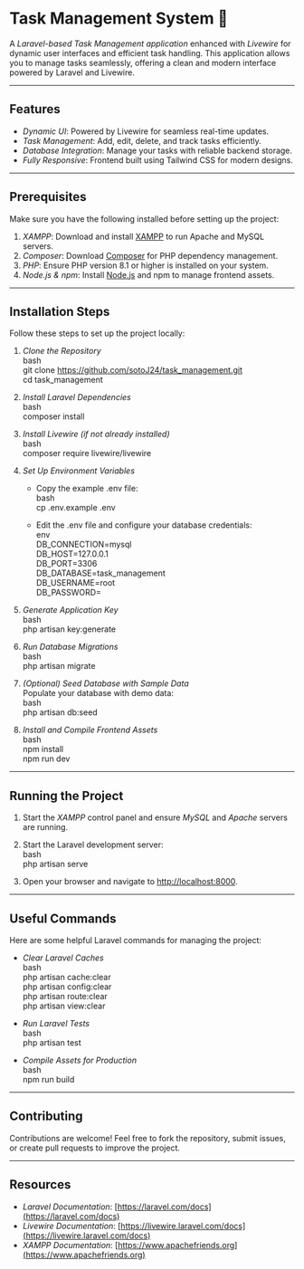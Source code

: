 # Task Management System 📌  

A *Laravel-based Task Management application* enhanced with *Livewire* for dynamic user interfaces and efficient task handling. This application allows you to manage tasks seamlessly, offering a clean and modern interface powered by Laravel and Livewire.  

---

## Features  

- *Dynamic UI*: Powered by Livewire for seamless real-time updates.  
- *Task Management*: Add, edit, delete, and track tasks efficiently.  
- *Database Integration*: Manage your tasks with reliable backend storage.  
- *Fully Responsive*: Frontend built using Tailwind CSS for modern designs.  

---

## Prerequisites  

Make sure you have the following installed before setting up the project:  

1. *XAMPP*: Download and install [XAMPP](https://www.apachefriends.org/download.html) to run Apache and MySQL servers.  
2. *Composer*: Download [Composer](https://getcomposer.org/download/) for PHP dependency management.  
3. *PHP*: Ensure PHP version 8.1 or higher is installed on your system.  
4. *Node.js & npm*: Install [Node.js](https://nodejs.org/) and npm to manage frontend assets.  

---

## Installation Steps  

Follow these steps to set up the project locally:  

1. *Clone the Repository*  
   bash  
   git clone https://github.com/sotoJ24/task_management.git  
   cd task_management  
     

2. *Install Laravel Dependencies*  
   bash  
   composer install  
     

3. *Install Livewire (if not already installed)*  
   bash  
   composer require livewire/livewire  
     

4. *Set Up Environment Variables*  
   - Copy the example .env file:  
     bash  
     cp .env.example .env  
       
   - Edit the .env file and configure your database credentials:  
     env  
     DB_CONNECTION=mysql  
     DB_HOST=127.0.0.1  
     DB_PORT=3306  
     DB_DATABASE=task_management  
     DB_USERNAME=root  
     DB_PASSWORD=<your-password>  
       

5. *Generate Application Key*  
   bash  
   php artisan key:generate  
     

6. *Run Database Migrations*  
   bash  
   php artisan migrate  
     

7. *(Optional) Seed Database with Sample Data*  
   Populate your database with demo data:  
   bash  
   php artisan db:seed  
     

8. *Install and Compile Frontend Assets*  
   bash  
   npm install  
   npm run dev  
     

---

## Running the Project  

1. Start the *XAMPP* control panel and ensure *MySQL* and *Apache* servers are running.  
2. Start the Laravel development server:  
   bash  
   php artisan serve  
     
3. Open your browser and navigate to [http://localhost:8000](http://localhost:8000).  

---

## Useful Commands  

Here are some helpful Laravel commands for managing the project:  

- *Clear Laravel Caches*  
   bash  
   php artisan cache:clear  
   php artisan config:clear  
   php artisan route:clear  
   php artisan view:clear  
     

- *Run Laravel Tests*  
   bash  
   php artisan test  
     

- *Compile Assets for Production*  
   bash  
   npm run build  
     

---

## Contributing  

Contributions are welcome! Feel free to fork the repository, submit issues, or create pull requests to improve the project.  

---  

## Resources  

- *Laravel Documentation*: [https://laravel.com/docs](https://laravel.com/docs)  
- *Livewire Documentation*: [https://livewire.laravel.com/docs](https://livewire.laravel.com/docs)  
- *XAMPP Documentation*: [https://www.apachefriends.org](https://www.apachefriends.org)
